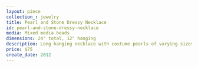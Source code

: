 ```yaml
---
layout: piece
collection_: jewelry
title: Pearl and Stone Dressy Necklace
id: pearl-and-stone-dressy-necklace
media: Mixed media beads
dimensions: 24" total, 12" hanging
description: Long hanging necklace with costume pearls of varying sizes, metal findings with amethyst.
price: $75
create_date: 2012
---
```

